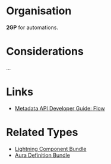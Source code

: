 # Organisation

**2GP** for automations.

# Considerations

...

# Links

- [Metadata API Developer Guide: Flow](https://developer.salesforce.com/docs/atlas.en-us.238.0.api_meta.meta/api_meta/meta_visual_workflow.htm)

# Related Types

- [Lightning Component Bundle](lightning-component-bundle.md)
- [Aura Definition Bundle](aura-definition-bundle.md)
